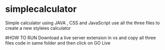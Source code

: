 # simplecalculator
Simple calculator using  JAVA , CSS  and JavaScript
use all the three files to create  a new styleies calculator

#HOW TO RUN
Download a live server extension in vs and copy all three files 
code in same folder and then click on GO Live
